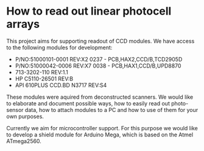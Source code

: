 How to read out linear photocell arrays
===================

This project aims for supporting readout of CCD modules.
We have access to the following modules for development:
* P/NO:51000101-0001 REV:X2 0237 - PCB,HAX2,CCD/B,TCD2905D
* P/NO:51000042-0006 REV:X7 0038 - PCB,HAX1,CCD/B,UPD8870
* 713-3202-110 REV:1.1
* HP C5110-26501 REV:B
* API 610PLUS CCD.BD N3717 REV:S4

These modules were aquired from deconstructed scanners.
We would like to elaborate and document possible ways,
how to easily read out photo-sensor data,
how to attach modules to a PC
and how to use of them for your own purposes.

Currently we aim for microcontroller support.
For this purpose we would like to develop a shield module for Arduino Mega,
which is based on the Atmel ATmega2560.
